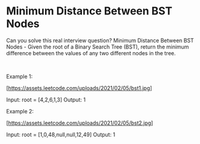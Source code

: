 # Minimum Distance Between BST Nodes

Can you solve this real interview question? Minimum Distance Between BST Nodes - Given the root of a Binary Search Tree (BST), return the minimum difference between the values of any two different nodes in the tree.

 

Example 1:

[https://assets.leetcode.com/uploads/2021/02/05/bst1.jpg]


Input: root = [4,2,6,1,3]
Output: 1


Example 2:

[https://assets.leetcode.com/uploads/2021/02/05/bst2.jpg]


Input: root = [1,0,48,null,null,12,49]
Output: 1